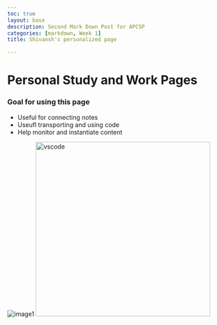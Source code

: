 ```yaml
---
toc: true
layout: base
description: Second Mark Down Post for APCSP
categories: [markdown, Week 1]
title: Shivansh's personalized page

---
```


# Personal Study and Work Pages

### Goal for using this page
- Useful for connecting notes
- Useufl transporting and using code
- Help monitor and instantiate content


<img src="https://deadshotlegend.github.io/Shivansh-Goel-Fast-Pages/images/marble-goddess.jpg" alt="image1">

<img src="https://deadshotlegend.github.io/Shivansh-Goel-Fast-Pages/images/vscode.png" width="400" alt="vscode">